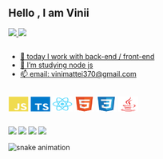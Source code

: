 ## Hello , I am Vinii 

<div>
  <a href "https://github.com/ViniMattei">
  <img height = "180em" src = "https://github-readme-stats.vercel.app/api?username=ViniMattei&show_icons=true&theme=tokyonight">
     <img height = "180em" src = "https://github-readme-stats.vercel.app/api/top-langs/?username=ViniMattei&layout=compact&show_icons=true&theme=tokyonight">
</div>

##
- 🔭 today I work with back-end / front-end
- 🌱 I’m studying node js 
- 📫 email: vinimattei370@gmail.com
  

<div style="display: inline_block"><br>
  <img align="center" alt="Js" height="30" width="40" src="https://raw.githubusercontent.com/devicons/devicon/master/icons/javascript/javascript-plain.svg">
  <img align="center" alt="Ts" height="30" width="40" src="https://raw.githubusercontent.com/devicons/devicon/master/icons/typescript/typescript-plain.svg">
  <img align="center" alt="React" height="30" width="40" src="https://raw.githubusercontent.com/devicons/devicon/master/icons/react/react-original.svg">
  <img align="center" alt="HTML" height="30" width="40" src="https://raw.githubusercontent.com/devicons/devicon/master/icons/html5/html5-original.svg">
  <img align="center" alt="CSS" height="30" width="40" src="https://raw.githubusercontent.com/devicons/devicon/master/icons/css3/css3-original.svg">
  <img align="center" alt="Java" height="30" width="40" src="https://raw.githubusercontent.com/devicons/devicon/master/icons/java/java-plain.svg">
</div>

##

<div> 
  <a href="https://instagram.com/ViniMattei" target="_blank"><img src="https://img.shields.io/badge/-Instagram-%23E4405F?style=for-the-badge&logo=instagram&logoColor=white" target="_blank"></a>
 <a href="https://discord.gg/viniomaisgatao" target="_blank"><img src="https://img.shields.io/badge/Discord-7289DA?style=for-the-badge&logo=discord&logoColor=white" target="_blank"></a> 
  <a href = "mailto:vinimattei370@gmail"><img src="https://img.shields.io/badge/-Gmail-%23333?style=for-the-badge&logo=gmail&logoColor=white" target="_blank"></a>
  <a href="https://www.linkedin.com/in/vinimattei" target="_blank"><img src="https://img.shields.io/badge/-LinkedIn-%230077B5?style=for-the-badge&logo=linkedin&logoColor=white" target="_blank"></a> 
</div>


![snake animation](https://github.com/<ViniMattei>/<ViniMattei>/blob/output/github-contribution-grid-snake2.svg)



